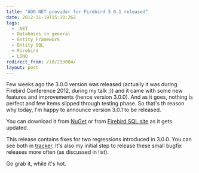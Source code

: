 ```yaml
---
title: "ADO.NET provider for Firebird 3.0.1 released"
date: 2012-11-19T15:10:26Z
tags:
  - .NET
  - Databases in general
  - Entity Framework
  - Entity SQL
  - Firebird
  - LINQ
redirect_from: /id/233084/
layout: post
---
```

Few weeks ago the 3.0.0 version was released (actually it was during Firebird Conference 2012, during my talk ;)) and it came with some new features and improvements (hence version 3.0.0). And as it goes, nothing is perfect and few items slipped through testing phase. So that's th reason why today, I'm happy to announce version 3.0.1 to be released.

You can download it from [NuGet][1] or from [Firebird SQL site][2] as it gets updated.

This release contains fixes for two regressions introduced in 3.0.0. You can see both in [tracker][3]. It's also my initial step to release these small bugfix releases more often (as discussed in list).

Go grab it, while it's hot.

[1]: http://nuget.org/packages/FirebirdSql.Data.FirebirdClient
[2]: http://www.firebirdsql.org/en/net-provider/
[3]: http://tracker.firebirdsql.org/secure/IssueNavigator.jspa?reset=true&pid=10003&fixfor=10483